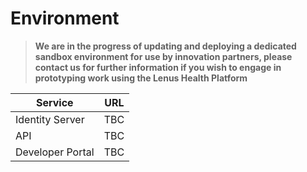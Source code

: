 # Environment

> **We are in the progress of updating and deploying a dedicated sandbox environment for use by innovation partners, please contact us for further information if you wish to engage in prototyping work using the Lenus Health Platform**

| Service  | URL |
|-|-|
Identity Server  | TBC |
API              | TBC |
Developer Portal | TBC |

